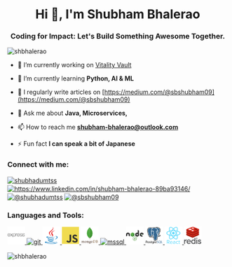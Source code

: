 <h1 align="center">Hi 👋, I'm Shubham Bhalerao</h1>
<h3 align="center">Coding for Impact: Let's Build Something Awesome Together.</h3>

<p align="left"> <img src="https://komarev.com/ghpvc/?username=shbhalerao&label=Profile%20views&color=0e75b6&style=flat" alt="shbhalerao" /> </p>

- 🔭 I’m currently working on [Vitality Vault](https://github.com/Shbhalerao/vitality_vault)

- 🌱 I’m currently learning **Python, AI & ML**

- 📝 I regularly write articles on [https://medium.com/@sbshubham09](https://medium.com/@sbshubham09)

- 💬 Ask me about **Java, Microservices,**

- 📫 How to reach me **shubham-bhalerao@outlook.com**

- ⚡ Fun fact **I can speak a bit of Japanese**

<h3 align="left">Connect with me:</h3>
<p align="left">
<a href="https://twitter.com/shubhadumtss" target="blank"><img align="center" src="https://raw.githubusercontent.com/rahuldkjain/github-profile-readme-generator/master/src/images/icons/Social/twitter.svg" alt="shubhadumtss" height="30" width="40" /></a>
<a href="https://linkedin.com/in/https://www.linkedin.com/in/shubham-bhalerao-89ba93146/" target="blank"><img align="center" src="https://raw.githubusercontent.com/rahuldkjain/github-profile-readme-generator/master/src/images/icons/Social/linked-in-alt.svg" alt="https://www.linkedin.com/in/shubham-bhalerao-89ba93146/" height="30" width="40" /></a>
<a href="https://instagram.com/@shubhadumtss" target="blank"><img align="center" src="https://raw.githubusercontent.com/rahuldkjain/github-profile-readme-generator/master/src/images/icons/Social/instagram.svg" alt="@shubhadumtss" height="30" width="40" /></a>
<a href="https://medium.com/@sbshubham09" target="blank"><img align="center" src="https://raw.githubusercontent.com/rahuldkjain/github-profile-readme-generator/master/src/images/icons/Social/medium.svg" alt="@sbshubham09" height="30" width="40" /></a>
</p>

<h3 align="left">Languages and Tools:</h3>
<p align="left"> <a href="https://expressjs.com" target="_blank" rel="noreferrer"> <img src="https://raw.githubusercontent.com/devicons/devicon/master/icons/express/express-original-wordmark.svg" alt="express" width="40" height="40"/> </a> <a href="https://git-scm.com/" target="_blank" rel="noreferrer"> <img src="https://www.vectorlogo.zone/logos/git-scm/git-scm-icon.svg" alt="git" width="40" height="40"/> </a> <a href="https://www.java.com" target="_blank" rel="noreferrer"> <img src="https://raw.githubusercontent.com/devicons/devicon/master/icons/java/java-original.svg" alt="java" width="40" height="40"/> </a> <a href="https://developer.mozilla.org/en-US/docs/Web/JavaScript" target="_blank" rel="noreferrer"> <img src="https://raw.githubusercontent.com/devicons/devicon/master/icons/javascript/javascript-original.svg" alt="javascript" width="40" height="40"/> </a> <a href="https://www.mongodb.com/" target="_blank" rel="noreferrer"> <img src="https://raw.githubusercontent.com/devicons/devicon/master/icons/mongodb/mongodb-original-wordmark.svg" alt="mongodb" width="40" height="40"/> </a> <a href="https://www.microsoft.com/en-us/sql-server" target="_blank" rel="noreferrer"> <img src="https://www.svgrepo.com/show/303229/microsoft-sql-server-logo.svg" alt="mssql" width="40" height="40"/> </a> <a href="https://nodejs.org" target="_blank" rel="noreferrer"> <img src="https://raw.githubusercontent.com/devicons/devicon/master/icons/nodejs/nodejs-original-wordmark.svg" alt="nodejs" width="40" height="40"/> </a> <a href="https://www.postgresql.org" target="_blank" rel="noreferrer"> <img src="https://raw.githubusercontent.com/devicons/devicon/master/icons/postgresql/postgresql-original-wordmark.svg" alt="postgresql" width="40" height="40"/> </a> <a href="https://reactjs.org/" target="_blank" rel="noreferrer"> <img src="https://raw.githubusercontent.com/devicons/devicon/master/icons/react/react-original-wordmark.svg" alt="react" width="40" height="40"/> </a> <a href="https://redis.io" target="_blank" rel="noreferrer"> <img src="https://raw.githubusercontent.com/devicons/devicon/master/icons/redis/redis-original-wordmark.svg" alt="redis" width="40" height="40"/> </a> </p>

<p><img align="center" src="https://github-readme-stats.vercel.app/api/top-langs?username=shbhalerao&show_icons=true&locale=en&layout=compact" alt="shbhalerao" /></p>

